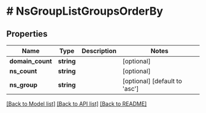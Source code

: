 # # NsGroupListGroupsOrderBy

## Properties

Name | Type | Description | Notes
------------ | ------------- | ------------- | -------------
**domain_count** | **string** |  | [optional]
**ns_count** | **string** |  | [optional]
**ns_group** | **string** |  | [optional] [default to 'asc']

[[Back to Model list]](../../README.md#models) [[Back to API list]](../../README.md#endpoints) [[Back to README]](../../README.md)
